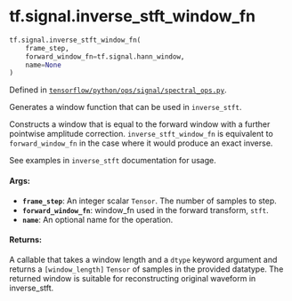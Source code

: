 <div itemscope itemtype="http://developers.google.com/ReferenceObject">
<meta itemprop="name" content="tf.signal.inverse_stft_window_fn" />
<meta itemprop="path" content="Stable" />
</div>

# tf.signal.inverse_stft_window_fn

``` python
tf.signal.inverse_stft_window_fn(
    frame_step,
    forward_window_fn=tf.signal.hann_window,
    name=None
)
```



Defined in [`tensorflow/python/ops/signal/spectral_ops.py`](/code/stable/tensorflow/python/ops/signal/spectral_ops.py).

Generates a window function that can be used in `inverse_stft`.

Constructs a window that is equal to the forward window with a further
pointwise amplitude correction.  `inverse_stft_window_fn` is equivalent to
`forward_window_fn` in the case where it would produce an exact inverse.

See examples in `inverse_stft` documentation for usage.

#### Args:

* <b>`frame_step`</b>: An integer scalar `Tensor`. The number of samples to step.
* <b>`forward_window_fn`</b>: window_fn used in the forward transform, `stft`.
* <b>`name`</b>: An optional name for the operation.


#### Returns:

A callable that takes a window length and a `dtype` keyword argument and
  returns a `[window_length]` `Tensor` of samples in the provided datatype.
  The returned window is suitable for reconstructing original waveform in
  inverse_stft.